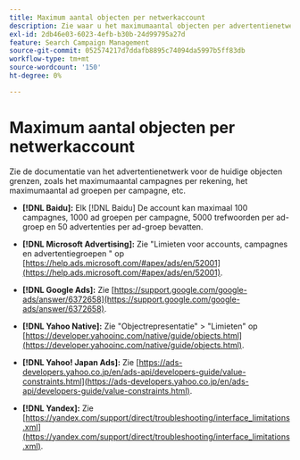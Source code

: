 ```yaml
---
title: Maximum aantal objecten per netwerkaccount
description: Zie waar u het maximumaantal objecten per advertentienetwerkaccount kunt vinden.
exl-id: 2db46e03-6023-4efb-b30b-24d99795a27d
feature: Search Campaign Management
source-git-commit: 052574217d7ddafb8895c74094da5997b5ff83db
workflow-type: tm+mt
source-wordcount: '150'
ht-degree: 0%

---
```


# Maximum aantal objecten per netwerkaccount

Zie de documentatie van het advertentienetwerk voor de huidige objecten grenzen, zoals het maximumaantal campagnes per rekening, het maximumaantal ad groepen per campagne, etc.

* **[!DNL Baidu]:** Elk [!DNL Baidu] De account kan maximaal 100 campagnes, 1000 ad groepen per campagne, 5000 trefwoorden per ad-groep en 50 advertenties per ad-groep bevatten.

* **[!DNL Microsoft Advertising]:** Zie &quot;Limieten voor accounts, campagnes en advertentiegroepen &quot; op [https://help.ads.microsoft.com/#apex/ads/en/52001](https://help.ads.microsoft.com/#apex/ads/en/52001).

* **[!DNL Google Ads]:** Zie [https://support.google.com/google-ads/answer/6372658](https://support.google.com/google-ads/answer/6372658).

* **[!DNL Yahoo Native]:** Zie &quot;Objectrepresentatie&quot; > &quot;Limieten&quot; op [https://developer.yahooinc.com/native/guide/objects.html](https://developer.yahooinc.com/native/guide/objects.html).

* **[!DNL Yahoo! Japan Ads]:** Zie [https://ads-developers.yahoo.co.jp/en/ads-api/developers-guide/value-constraints.html](https://ads-developers.yahoo.co.jp/en/ads-api/developers-guide/value-constraints.html).

* **[!DNL Yandex]:** Zie [https://yandex.com/support/direct/troubleshooting/interface_limitations.xml](https://yandex.com/support/direct/troubleshooting/interface_limitations.xml).
